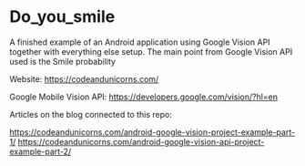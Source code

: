 # Do_you_smile
A finished example of an Android application using Google Vision API together with everything else setup. The main point from Google Vision API used is the Smile probability

Website: https://codeandunicorns.com/

Google Mobile Vision API: https://developers.google.com/vision/?hl=en

Articles on the blog connected to this repo:

https://codeandunicorns.com/android-google-vision-project-example-part-1/
https://codeandunicorns.com/android-google-vision-api-project-example-part-2/

